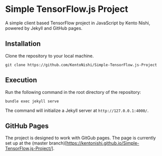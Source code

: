 # Simple TensorFlow.js Project

A simple client based TensorFlow project in JavaScript by Kento Nishi, powered by Jekyll and GitHub pages.

## Installation
Clone the repository to your local machine.
```
git clone https://github.com/KentoNishi/Simple-TensorFlow.js-Project
```

## Execution
Run the following command in the root directory of the repository:
```
bundle exec jekyll serve
```
The command will initialize a Jekyll server at ``http://127.0.0.1:4000/``.

## GitHub Pages
The project is designed to work with GitGub pages. The page is currently set up at the (master branch)[https://kentonishi.github.io/Simple-TensorFlow.js-Project/].